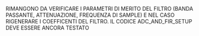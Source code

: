 RIMANGONO DA VERIFICARE I PARAMETRI DI MERITO DEL FILTRO (BANDA PASSANTE, ATTENUAZIONE, FREQUENZA DI SAMPLE) E NEL CASO RIGENERARE I COEFFICENTI DEL FILTRO. IL CODICE ADC_AND_FIR_SETUP DEVE ESSERE ANCORA TESTATO
